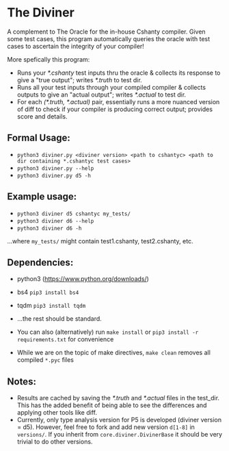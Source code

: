 # The Diviner
A complement to The Oracle for the in-house Cshanty compiler. Given some test cases, this program automatically queries the oracle with test cases to ascertain the integrity of your compiler!

More spefically this program:
* Runs your *\*.cshanty* test inputs thru the oracle & collects its response to give a "true output"; writes *\*.truth* to test dir.
* Runs all your test inputs through your compiled compiler & collects outputs to give an "actual output"; writes *\*.actual* to test dir.
* For each *(\*.truth, \*.actual)* pair, essentially runs a more nuanced version of diff to check if your compiler is producing correct output; provides score and details.       

## Formal Usage:
* `python3 diviner.py <diviner version> <path to cshantyc> <path to dir containing *.cshantyc test cases>`
* `python3 diviner.py --help`
* `python3 diviner.py d5 -h`

## Example usage:
* `python3 diviner d5 cshantyc my_tests/`
* `python3 diviner d6 --help`
* `python3 diviner d6 -h`
    
...where `my_tests/` might contain test1.cshanty, test2.cshanty, etc.
    
## Dependencies:
* python3 (https://www.python.org/downloads/)
* bs4 `pip3 install bs4`
* tqdm `pip3 install tqdm`
* ...the rest should be standard.

* You can also (alternatively) run `make install` or `pip3 install -r requirements.txt` for convenience
* While we are on the topic of make directives, `make clean` removes all compiled `*.pyc` files
    
    
## Notes:
* Results are cached by saving the *\*.truth* and *\*.actual* files in the test_dir. This has the added benefit of being able to see the differences and applying other tools like diff.
* Currently, only type analysis version for P5 is developed (diviner version = d5). However, feel free to fork and add new version `d[1-8]` in `versions/`. If you inherit from `core.diviner.DivinerBase` it should be very trivial to do other versions. 
